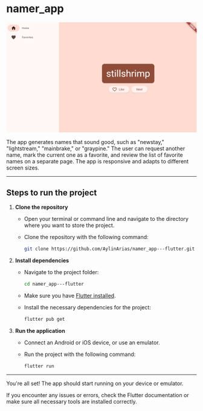 # namer_app
[![Watch the video](https://github.com/AylinArias/namer_app---flutter/blob/main/namer_app.png)](https://github.com/AylinArias/namer_app---flutter/blob/main/namer_app_video.mp4?raw=true)

The app generates names that sound good, such as "newstay," "lightstream," "mainbrake," or "graypine." The user can request another name, mark the current one as a favorite, and review the list of favorite names on a separate page. The app is responsive and adapts to different screen sizes.

---

## Steps to run the project

1. **Clone the repository**
   - Open your terminal or command line and navigate to the directory where you want to store the project.
   - Clone the repository with the following command:
   
     ```bash
     git clone https://github.com/AylinArias/namer_app---flutter.git
     ```

2. **Install dependencies**
   - Navigate to the project folder:
   
     ```bash
     cd namer_app---flutter
     ```

   - Make sure you have [Flutter installed](https://flutter.dev/docs/get-started/install).
   - Install the necessary dependencies for the project:
   
     ```bash
     flutter pub get
     ```

3. **Run the application**
   - Connect an Android or iOS device, or use an emulator.
   - Run the project with the following command:
   
     ```bash
     flutter run
     ```

---

You're all set! The app should start running on your device or emulator.

If you encounter any issues or errors, check the Flutter documentation or make sure all necessary tools are installed correctly.
